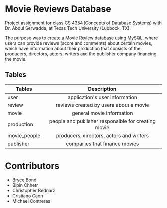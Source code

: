 # Movie Reviews Database

Project assignment for class CS 4354 (Concepts of Database Systems) with Dr. Abdul Serwadda, at Texas Tech University (Lubbock, TX).

The purpose was to create a Movie Review database using MySQL, where users can provide reviews (score and comments) about certain movies, which have information about their production that consists of the producers, directors, actors, writers and the publisher company financing the movie.

## Tables

| Tables        | Description                                        |
| ------------- |:--------------------------------------------------:|
| user          | application's user information                     |
| review        | reviews created by usera about a movie             |
| movie         | general movie information                          |
| production    | people and publisher responsible for creating movie|
| movie_people  | producers, directors, actors and writers           |
| publisher     | companies that finance movies                      |

# Contributors
- Bryce Bond
- Bipin Chhetr
- Christopher Bednarz
- Cristiano Caon
- Michael Contreras
